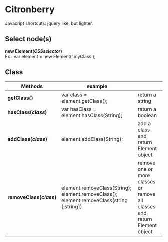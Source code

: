 # Citronberry

Javacript shortcuts: jquery like, but lighter.


## Select node(s)
**new Element(*CSSselector*)**<br/>
Ex : var element = new Element('.myClass');


## Class

| Methods                    | example                                        |                                                 |
| -------------------------- |------------------------------------------------| ------------------------------------------------|
|**getClass()**              | var class = element.getClass();                | return a string                                 |
| **hasClass(*class*)**      | var hasClass = element.hasClass(String);             | return a boolean                                |
| **addClass(*class*)**      | element.addClass(String);                | add a class and return Element object                                     |
| **removeClass(*class*)**   | element.removeClass(String); <br/>element.removeClass();<br/> element.removeClass(string [,string]) | remove one or more classes <br/>or remove all classes<br/> and return Element object |

